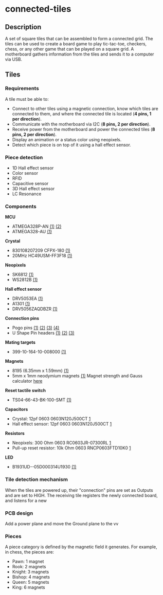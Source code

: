 # connected-tiles

## Description

A set of square tiles that can be assembled to form a connected grid. The tiles can be used to create a board game to play tic-tac-toe, checkers, chess, or any other game that can be played on a square grid. A motherboard gathers information from the tiles and sends it to a computer via USB.

## Tiles

### Requirements

A tile must be able to:
- Connect to other tiles using a magnetic connection, know which tiles are connected to them, and where the connected tile is located (**4 pins, 1 per direction**).
- Communicate with the motherboard via I2C (**8 pins, 2 per direction**).
- Receive power from the motherboard and power the connected tiles (**8 pins, 2 per direction**).
- Display an animation or a status color using neopixels.
- Detect which piece is on top of it using a hall effect sensor.

### Piece detection

- 1D Hall effect sensor
- Color sensor
- RFID
- Capacitive sensor
- 3D Hall effect sensor
- LC Resonance

### Components

**MCU**
- ATMEGA328P-AN [(1)](https://www.digikey.com/en/products/detail/microchip-technology/ATMEGA328P-AN/2357082) [(2)](https://ww1.microchip.com/downloads/en/DeviceDoc/ATmega48A-PA-88A-PA-168A-PA-328-P-DS-DS40002061B.pdf)
- ATMEGA328-AU [(1)](https://www.digikey.com/en/products/detail/ATMEGA328-AU/ATMEGA328-AU-ND/2271029)

**Crystal**
- 830108207209 CFPX-180 [(1)](https://www.digikey.com/en/products/detail/w%C3%BCrth-elektronik/830108207209/13900466)
- 20MHz HC49USM-FF3F18 [(1)](https://www.digikey.com/en/products/detail/ilsi/HC49USM-FF3F18-20-000MHZ/12619607)

**Neopixels**
- SK6812 [(1)](https://cdn-shop.adafruit.com/product-files/1138/SK6812+LED+datasheet+.pdf)
- WS2812B [(1)](https://cdn-shop.adafruit.com/datasheets/WS2812B.pdf)

**Hall effect sensor**
- DRV5053EA [(1)](https://www.digikey.com/en/products/detail/texas-instruments/DRV5053EAQDBZR/5015735)
- A1301 [(1)](https://media.digikey.com/pdf/Data%20Sheets/Allegro%20PDFs/A1301,02.pdf)
- DRV5056ZAQDBZR [(1)](https://www.mouser.fr/ProductDetail/Texas-Instruments/DRV5056Z4QDBZR?qs=sGAEpiMZZMu5vlrqIFXt5bBKj94x8jjB1VhsLdgRjqTXdlweh5XYMA%3D%3D)

**Connection pins**
- Pogo pins [(1)](https://www.digikey.com/en/products/detail/mill-max-manufacturing-corp/829-22-020-20-002101/4007088) [(2)](https://www.mouser.com/ProductDetail/Mill-Max/854-22-003-20-001101?qs=XFe3dyCRgQjPe3AesOqKJA%3D%3D) [(3)](https://fr.aliexpress.com/item/1005003579709688.html) [(4)](https://www.digikey.com/en/products/detail/mill-max-manufacturing-corp/829-22-003-20-001101/2416224)
- U Shape Pin headers [(1)](https://www.wayconn.com/ph254-1u26/) [(2)](https://fr.aliexpress.com/i/32992671943.html) [(3)](https://www.digikey.com/en/products/detail/aries-electronics/16-675-191/4208672)

**Mating targets**
- 399-10-164-10-008000 [(1)](https://www.digikey.com/en/products/detail/mill-max-manufacturing-corp/399-10-106-10-008000/4456257)

**Magnets**
- 8195 (6.35mm x 1.59mm) [(1)](https://www.digikey.com/en/products/detail/radial-magnets-inc/8195/555329)
- 5mm x 1mm neodymium magnets [(1)](https://www.magnetiques.fr/magnetique,aimant-rond-plat-552-fr.html)
  Magnet strength and Gauss calculator [here](https://www.kjmagnetics.com/calculator.asp)

**Reset tactile switch**
- TS04-66-43-BK-100-SMT [(1)](https://www.digikey.com/en/products/detail/cui-devices/TS04-66-43-BK-100-SMT/15634299)

**Capacitors**
- Crystal: 12pf 0603 0603N120J500CT [1](https://www.digikey.com/en/products/detail/walsin-technology-corporation/0603N120J500CT/9354977)
- Hall effect sensor: 12pf 0603 0603N120J500CT [1](https://www.digikey.com/en/products/detail/walsin-technology-corporation/0603N120J500CT/9354977)

**Resistors**
- Neopixels: 300 Ohm 0603 RC0603JR-07300RL [1](https://www.digikey.com/en/products/detail/yageo/RC0603JR-07300RL/726765)
- Pull-up reset resistor: 10k Ohm 0603 RNCP0603FTD10K0 [1](https://www.digikey.com/en/products/detail/stackpole-electronics-inc/RNCP0603FTD10K0/2240139)

**LED**
- B1931UD--05D000314U1930 [(1)](https://www.digikey.com/en/products/detail/harvatek-corporation/B1931UD-05D000314U1930/15861266)

### Tile detection mechanism

When the tiles are powered up, their "connection" pins are set as Outputs and are set to HIGH. The receiving tile registers the newly connected board, and listens for a new

### PCB design

Add a power plane and move the Ground plane to the vv

### Pieces

A piece category is defined by the magnetic field it generates. For example, in chess, the pieces are:
- Pawn: 1 magnet
- Rook: 2 magnets
- Knight: 3 magnets
- Bishop: 4 magnets
- Queen: 5 magnets
- King: 6 magnets
